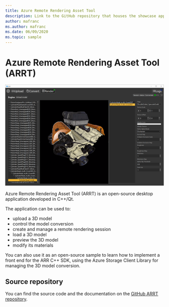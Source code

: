 ```yaml
---
title: Azure Remote Rendering Asset Tool
description: Link to the GitHub repository that houses the showcase application
author: mafranc
ms.author: mafranc
ms.date: 06/09/2020
ms.topic: sample
---
```


# Azure Remote Rendering Asset Tool (ARRT)

![ARRT](./media/arrt.png "ARRT screenshot")

Azure Remote Rendering Asset Tool (ARRT) is an open-source desktop application developed in C++/Qt.

The application can be used to:

* upload a 3D model
* control the model conversion
* create and manage a remote rendering session
* load a 3D model
* preview the 3D model
* modify its materials

You can also use it as an open-source sample to learn how to implement a front end for the ARR C++ SDK, using the Azure Storage Client Library for managing the 3D model conversion.

## Source repository

You can find the source code and the documentation on the [GitHub ARRT repository](https://github.com/Azure/azure-remote-rendering-asset-tool).

